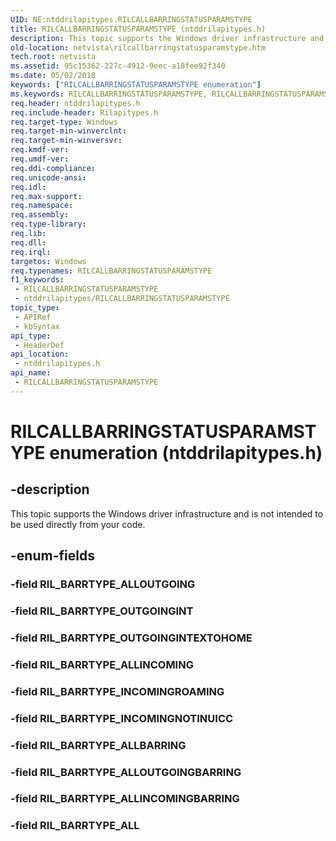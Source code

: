```yaml
---
UID: NE:ntddrilapitypes.RILCALLBARRINGSTATUSPARAMSTYPE
title: RILCALLBARRINGSTATUSPARAMSTYPE (ntddrilapitypes.h)
description: This topic supports the Windows driver infrastructure and is not intended to be used directly from your code.
old-location: netvista\rilcallbarringstatusparamstype.htm
tech.root: netvista
ms.assetid: 95c15362-227c-4912-9eec-a18fee92f340
ms.date: 05/02/2018
keywords: ["RILCALLBARRINGSTATUSPARAMSTYPE enumeration"]
ms.keywords: RILCALLBARRINGSTATUSPARAMSTYPE, RILCALLBARRINGSTATUSPARAMSTYPE enumeration [Network Drivers Starting with Windows Vista], RIL_BARRTYPE_ALL, RIL_BARRTYPE_ALLBARRING, RIL_BARRTYPE_ALLINCOMING, RIL_BARRTYPE_ALLINCOMINGBARRING, RIL_BARRTYPE_ALLOUTGOINGBARRING, RIL_BARRTYPE_INCOMINGNOTINUICC, RIL_BARRTYPE_INCOMINGROAMING, RIL_BARRTYPE_OUTGOINGINT, RIL_BARRTYPE_OUTGOINGINTEXTOHOME, netvista.rilcallbarringstatusparamstype, ntddrilapitypes/RILCALLBARRINGSTATUSPARAMSTYPE, ntddrilapitypes/RIL_BARRTYPE_ALL, ntddrilapitypes/RIL_BARRTYPE_ALLBARRING, ntddrilapitypes/RIL_BARRTYPE_ALLINCOMING, ntddrilapitypes/RIL_BARRTYPE_ALLINCOMINGBARRING, ntddrilapitypes/RIL_BARRTYPE_ALLOUTGOINGBARRING, ntddrilapitypes/RIL_BARRTYPE_INCOMINGNOTINUICC, ntddrilapitypes/RIL_BARRTYPE_INCOMINGROAMING, ntddrilapitypes/RIL_BARRTYPE_OUTGOINGINT, ntddrilapitypes/RIL_BARRTYPE_OUTGOINGINTEXTOHOME
req.header: ntddrilapitypes.h
req.include-header: Rilapitypes.h
req.target-type: Windows
req.target-min-winverclnt: 
req.target-min-winversvr: 
req.kmdf-ver: 
req.umdf-ver: 
req.ddi-compliance: 
req.unicode-ansi: 
req.idl: 
req.max-support: 
req.namespace: 
req.assembly: 
req.type-library: 
req.lib: 
req.dll: 
req.irql: 
targetos: Windows
req.typenames: RILCALLBARRINGSTATUSPARAMSTYPE
f1_keywords:
 - RILCALLBARRINGSTATUSPARAMSTYPE
 - ntddrilapitypes/RILCALLBARRINGSTATUSPARAMSTYPE
topic_type:
 - APIRef
 - kbSyntax
api_type:
 - HeaderDef
api_location:
 - ntddrilapitypes.h
api_name:
 - RILCALLBARRINGSTATUSPARAMSTYPE
---
```


# RILCALLBARRINGSTATUSPARAMSTYPE enumeration (ntddrilapitypes.h)


## -description

This topic supports the Windows driver infrastructure and is not intended to be used directly from your code.

## -enum-fields

### -field RIL_BARRTYPE_ALLOUTGOING

### -field RIL_BARRTYPE_OUTGOINGINT

### -field RIL_BARRTYPE_OUTGOINGINTEXTOHOME

### -field RIL_BARRTYPE_ALLINCOMING

### -field RIL_BARRTYPE_INCOMINGROAMING

### -field RIL_BARRTYPE_INCOMINGNOTINUICC

### -field RIL_BARRTYPE_ALLBARRING

### -field RIL_BARRTYPE_ALLOUTGOINGBARRING

### -field RIL_BARRTYPE_ALLINCOMINGBARRING

### -field RIL_BARRTYPE_ALL

